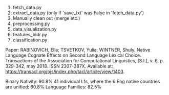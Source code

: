 1. fetch_data.py
2. extract_data.py (only if 'save_txt' was False in 'fetch_data.py')
3. Manually clean out (merge etc.)
4. preprocessing.py
5. data_visualization.py
6. features_bldr.py
7. classification.py


Paper:
RABINOVICH, Ella; TSVETKOV, Yulia; WINTNER, Shuly.
Native Language Cognate Effects on Second Language Lexical Choice.
Transactions of the Association for Computational Linguistics, [S.l.], v. 6, p. 329-342, may 2018. ISSN 2307-387X.
Available at: <https://transacl.org/ojs/index.php/tacl/article/view/1403>.

Binary Nativity: 90.8%
41 individual L1s, where the 6 Eng native countries are unified: 60.8% 
Language Families: 82.5%
